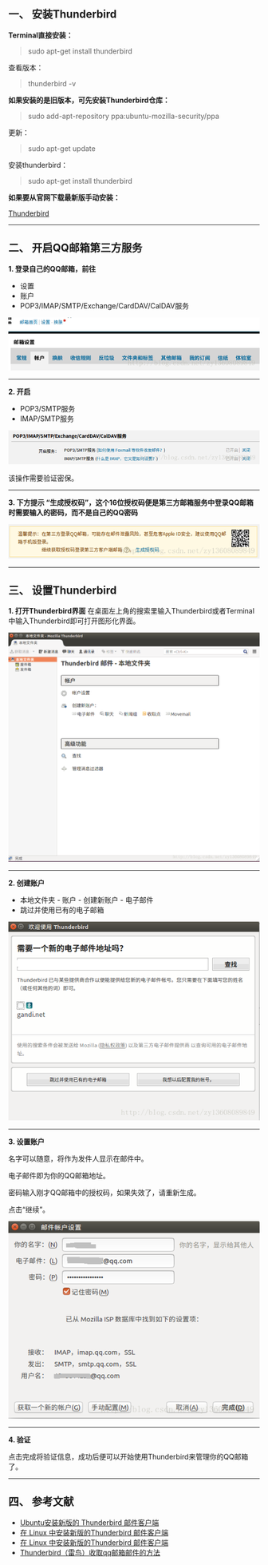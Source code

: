## 一、 安装Thunderbird

**Terminal直接安装：**

> sudo  apt-get install thunderbird

查看版本：

> thunderbird -v

**如果安装的是旧版本，可先安装Thunderbird仓库：**

> sudo add-apt-repository ppa:ubuntu-mozilla-security/ppa

更新：

> sudo apt-get update

安装thunderbird：

> sudo  apt-get install thunderbird

**如果要从官网下载最新版手动安装：**

[Thunderbird](https://www.thunderbird.net/zh-CN/)

** **
## 二、 开启QQ邮箱第三方服务

**1. 登录自己的QQ邮箱，前往**

 - 设置
 - 账户
 - POP3/IMAP/SMTP/Exchange/CardDAV/CalDAV服务

![](img/001.png)

----
**2. 开启**

 - POP3/SMTP服务
 - IMAP/SMTP服务

![](img/002.png)

该操作需要验证密保。

---
**3. 下方提示 “生成授权码”，这个16位授权码便是第三方邮箱服务中登录QQ邮箱时需要输入的密码，而不是自己的QQ密码**

![](img/003.png)

** **
## 三、 设置Thunderbird

**1. 打开Thunderbird界面**
在桌面左上角的搜索里输入Thunderbird或者Terminal中输入Thunderbird即可打开图形化界面。

![](img/004.png)

---
**2. 创建账户**
 - 本地文件夹 - 账户 - 创建新账户 - 电子邮件
 - 跳过并使用已有的电子邮箱

![](img/005.png)

---
**3. 设置账户**

名字可以随意，将作为发件人显示在邮件中。

电子邮件即为你的QQ邮箱地址。

密码输入刚才QQ邮箱中的授权码，如果失效了，请重新生成。

点击“继续”。

![](img/006.png)

---
**4. 验证**

点击完成将验证信息，成功后便可以开始使用Thunderbird来管理你的QQ邮箱了。

** **
## 四、 参考文献

- [Ubuntu安装新版的 Thunderbird 邮件客户端](http://blog.csdn.net/gatieme/article/details/78174372)
- [在 Linux 中安装新版的Thunderbird 邮件客户端](http://blog.csdn.net/looper66/article/details/54981739)
- [在 Linux 中安装新版的Thunderbird 邮件客户端](http://www.linuxprobe.com/install-thunderbird-client.html)
- [Thunderbird（雷鸟）收取qq邮箱邮件的方法](http://www.pc0359.cn/article/jiaocheng/71607.html)

